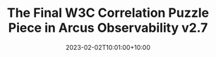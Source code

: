 ---
title: "The Final W3C Correlation Puzzle Piece in Arcus Observability v2.7"
date: 2023-02-02T10:01:00+10:00
description: What started as a wish for an easier and better telemetry correlation has finally come to an end. Read more to see what this final piece of the puzzle is all about.
articleUrl: https://www.codit.eu/blog/the-final-w3c-correlation-puzzle-piece-in-arcus-observability-v2-7/
---